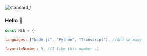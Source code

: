 















![standard_1](https://discord.c99.nl/widget/theme-3/837745167812526104.png)


### Hello 👋


  ```js
  const Nik = {

  languages: ["Node.js", "Python", "Transcript"], //And so many

  favoriteNumber: 3, //I like this number :)
 ```
